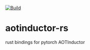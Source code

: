 [![Build](https://github.com/pierric/aotinductor-rs/actions/workflows/rust.yml/badge.svg)](https://github.com/pierric/aotinductor-rs/actions/workflows/rust.yml)

# aotinductor-rs
rust bindings for pytorch AOTInductor
